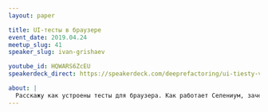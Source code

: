 ```yaml
---
layout: paper

title: UI-тесты в браузере
event_date: 2019.04.24
meetup_slug: 41
speaker_slug: ivan-grishaev

youtube_id: HQWARS6ZcEU
speakerdeck_direct: https://speakerdeck.com/deeprefactoring/ui-tiesty-v-brauzierie

about: |
  Расскажу как устроены тесты для браузера. Как работает Селениум, зачем писать свою библиотеку. Протокол WebDriver и Немного Кложи (¬‿¬)
---
```

